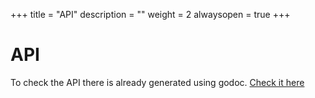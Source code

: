 +++
title = "API"
description = ""
weight = 2
alwaysopen = true
+++

# API

To check the API there is already generated using godoc. [Check it here](https://godoc.org/github.com/slok/kubewebhook)
